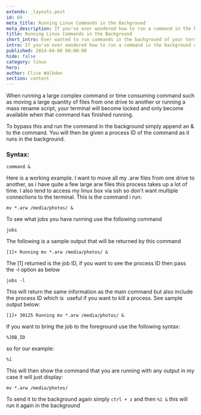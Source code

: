```yaml
---
extends: _layouts.post
id: 69
meta_title: Running Linux Commands in the Background
meta_description: If you've ever wondered how to run a command in the background of your linux terminal then this article will show you all you need to know.
title: Running Linux Commands in the Background
short_intro: Ever wanted to run commands in the background of your terminal. Using this extra keystroke you can.
intro: If you've ever wondered how to run a command in the background of your linux terminal then this article will show you all you need to know.
published: 2014-04-08 00:00:00
hide: false
category: linux
hero:
author: Clive Walkden
section: content
---
```


When running a large complex command or time consuming command such as moving a large quantity of files from one drive to another or running a mass rename script, your terminal will become locked and only become available when that command has finished running.

To bypass this and run the command in the background simply append an &amp; to the command. You will then be given a process ID of the command as it runs in the background.

### Syntax:

```shell
command &
```

Here is a working example. I want to move all my .arw files from one drive to another, as i have quite a few large arw files this process takes up a lot of time. I also tend to access my linux box via ssh so don&#39;t want multiple connections to the terminal. This is the command i run:

```shell
mv *.arw /media/photos/ &
```

To see what jobs you have running use the following command

```shell
jobs
```

The following is a sample output that will be returned by this command

```shell
[1]+ Running mv *.arw /media/photos/ &
```

The [1] returned is the job ID, if you want to see the process ID then pass the -l option as below

```shell
jobs -l
```

This will return the same information as the main command but also include the process ID which is&nbsp; useful if you want to kill a process. See sample output below:

```shell
[1]+ 30125 Running mv *.arw /media/photos/ &
```

If you want to bring the job to the foreground use the following syntax:

```shell
%JOB_ID
```

so for our example:

```shell
%1
```

This will then show the command that you are running with any output in my case it will just display:

```shell
mv *.arw /media/photos/
```

To send it to the background again simply `ctrl + z` and then `%1 &` this will run it again in the background
